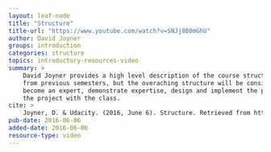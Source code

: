 ```yaml
---
layout: leaf-node
title: "Structure"
title-url: "https://www.youtube.com/watch?v=SNJj8B0mGhU"
author: David Joyner
groups: introduction
categories: structure
topics: introductory-resources-video
summary: >
    David Joyner provides a high level description of the course structure. It may change
    from previous semesters, but the overaching structure will be consistent: research an area,
    become an expert, demonstrate expertise, design and implement the project, and share
    the project with the class.
cite: >
    Joyner, D. & Udacity. (2016, June 6). Structure. Retrieved from https://www.youtube.com/watch?v=SNJj8B0mGhU
pub-date: 2016-06-06
added-date: 2016-06-06
resource-type: video
---
```

